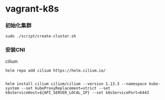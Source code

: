 # vagrant-k8s

### 初始化集群

```
sudo ./script/create-cluster.sh
```

### 安装CNI

cilium
```
helm repo add cilium https://helm.cilium.io/


helm install cilium cilium/cilium --version 1.13.3 --namespace kube-system --set kubeProxyReplacement=strict --set k8sServiceHost=${API_SERVER_LOCAL_IP} --set k8sServicePort=6443

```
